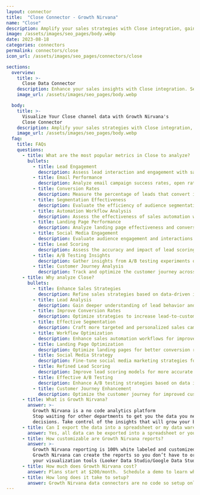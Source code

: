 ```yaml
---
layout: connector
title:  "Close Connector - Growth Nirvana"
name: "Close"
description: Amplify your sales strategies with Close integration, gaining actionable insights from sales data analysis.
image: /assets/images/seo_pages/body.webp
date: 2023-08-18
categories: connectors
permalink: connectors/close
icon_url: /assets/images/seo_pages/connectors/close

sections:
  overview:
    title: >-
      Close Data Connector
    description: Enhance your sales insights with Close integration. Seamlessly merge sales data, unlocking insights that shape sales strategies, lead analysis, and operational excellence.
    image_url: /assets/images/seo_pages/body.webp

  body:
    title: >-
      Visualize Your Close channel data with Growth Nirvana's
      Close Connector
    description: Amplify your sales strategies with Close integration, gaining actionable insights from sales data analysis.
    image_url: /assets/images/seo_pages/body.webp
  faq:
    title: FAQs
    questions:
      - title: What are the most popular metrics in Close to analyze?
        bullets:
          - title: Lead Engagement
            description: Assess lead interaction and engagement with sales materials.
          - title: Email Performance
            description: Analyze email campaign success rates, open rates, and click-through rates.
          - title: Conversion Rates
            description: Measure the percentage of leads that convert into customers.
          - title: Segmentation Effectiveness
            description: Evaluate the efficiency of audience segmentation strategies.
          - title: Automation Workflow Analysis
            description: Assess the effectiveness of sales automation workflows.
          - title: Landing Page Performance
            description: Analyze landing page effectiveness and conversion rates.
          - title: Social Media Engagement
            description: Evaluate audience engagement and interactions on social media platforms.
          - title: Lead Scoring
            description: Assess the accuracy and impact of lead scoring models.
          - title: A/B Testing Insights
            description: Gather insights from A/B testing experiments on sales campaigns.
          - title: Customer Journey Analysis
            description: Track and optimize the customer journey across sales touchpoints.
      - title: Why analyze Close?
        bullets:
          - title: Enhance Sales Strategies
            description: Refine sales strategies based on data-driven insights.
          - title: Lead Analysis
            description: Gain deeper understanding of lead behavior and preferences.
          - title: Improve Conversion Rates
            description: Optimize strategies to increase lead-to-customer conversion rates.
          - title: Effective Segmentation
            description: Craft more targeted and personalized sales campaigns.
          - title: Workflow Optimization
            description: Enhance sales automation workflows for improved results.
          - title: Landing Page Optimization
            description: Optimize landing pages for better conversion rates.
          - title: Social Media Strategy
            description: Fine-tune social media marketing strategies for higher engagement.
          - title: Refined Lead Scoring
            description: Improve lead scoring models for more accurate lead prioritization.
          - title: Effective A/B Testing
            description: Enhance A/B testing strategies based on data insights.
          - title: Customer Journey Enhancement
            description: Optimize the customer journey for improved customer experiences.
      - title: What is Growth Nirvana?
        answer: >-
          Growth Nirvana is a no code analytics platform 
          Stop waiting for other departments to get you the data you need to make critical business 
          decisions. Take control of the insights that will grow your business.
      - title: Can I export the data into a spreadsheet or my data warehouse?
        answer: Yes, all data can be exported into a spreadsheet or your data warehouse (Google BigQuery, AWS, Snowflake, Azure, etc)
      - title: How customizable are Growth Nirvana reports?
        answer: >-
          Growth Nirvana reporting is 100% white labeled and customized to your specifications.
          Growth Nirvana can create the reports so you don’t have to or you can connect
          your visualization tools (Looker Data Studio/Google Data Studio, Tableau, PowerBI, etc) to Growth Nirvana.
      - title: How much does Growth Nirvana cost?
        answer: Plans start at $200/month.  Schedule a demo to learn what plan is best for you.
      - title: How long does it take to setup?
        answer: Growth Nirvana data connectors are no code so setup only requires a few clicks.
---
```

